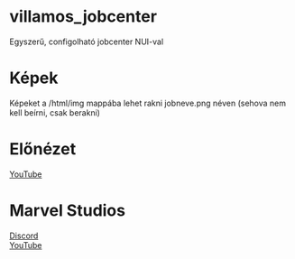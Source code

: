 # villamos_jobcenter
Egyszerű, configolható jobcenter NUI-val
# Képek
Képeket a /html/img mappába lehet rakni jobneve.png néven (sehova nem kell beírni, csak berakni)
# Előnézet
[YouTube](https://www.youtube.com/watch?v=k3Cjm_QfwM0)
# Marvel Studios
[Discord](https://discord.gg/esnawXn5q5) <br/>
[YouTube](https://www.youtube.com/channel/UCEluDSZ6Y4fBB8OkKzcVx8A)
